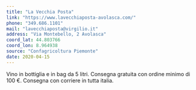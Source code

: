 ```yaml
---
title: "La Vecchia Posta"
link: "https://www.lavecchiaposta-avolasca.com/"
phone: "349.686.1101"
mail: "lavecchiaposta@virgilio.it"
address: "Via Montebello, 2 Avolasca"
coord_lat: 44.803766
coord_lon: 8.964938
source: "Confagricoltura Piemonte"
date: 2020-04-15
---
```


Vino in bottiglia e in bag da 5 litri.
Consegna gratuita con ordine minimo di 100 €.
Consegna con corriere in tutta italia.
